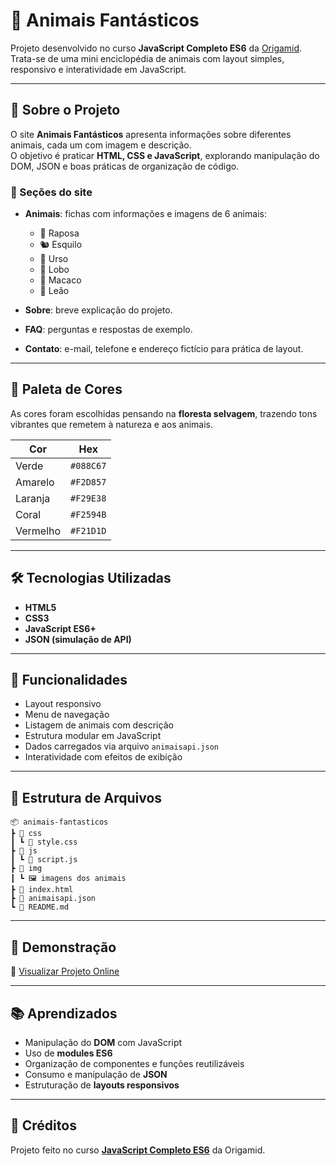 # 🐾 Animais Fantásticos

Projeto desenvolvido no curso **JavaScript Completo ES6** da [Origamid](https://www.origamid.com/).  
Trata-se de uma mini enciclopédia de animais com layout simples, responsivo e interatividade em JavaScript.

---

## 📖 Sobre o Projeto

O site **Animais Fantásticos** apresenta informações sobre diferentes animais, cada um com imagem e descrição.  
O objetivo é praticar **HTML, CSS e JavaScript**, explorando manipulação do DOM, JSON e boas práticas de organização de código.

### 🔎 Seções do site

- **Animais**: fichas com informações e imagens de 6 animais:

  - 🦊 Raposa
  - 🐿️ Esquilo
  - 🐻 Urso
  - 🐺 Lobo
  - 🐒 Macaco
  - 🦁 Leão

- **Sobre**: breve explicação do projeto.
- **FAQ**: perguntas e respostas de exemplo.
- **Contato**: e-mail, telefone e endereço fictício para prática de layout.

---

## 🎨 Paleta de Cores

As cores foram escolhidas pensando na **floresta selvagem**, trazendo tons vibrantes que remetem à natureza e aos animais.

| Cor      | Hex       |
| -------- | --------- |
| Verde    | `#088C67` |
| Amarelo  | `#F2D857` |
| Laranja  | `#F29E38` |
| Coral    | `#F2594B` |
| Vermelho | `#F21D1D` |

---

## 🛠️ Tecnologias Utilizadas

- **HTML5**
- **CSS3**
- **JavaScript ES6+**
- **JSON (simulação de API)**

---

## 🚀 Funcionalidades

- Layout responsivo
- Menu de navegação
- Listagem de animais com descrição
- Estrutura modular em JavaScript
- Dados carregados via arquivo `animaisapi.json`
- Interatividade com efeitos de exibição

---

## 📂 Estrutura de Arquivos

```
📦 animais-fantasticos
┣ 📂 css
┃ ┗ 📜 style.css
┣ 📂 js
┃ ┗ 📜 script.js
┣ 📂 img
┃ ┗ 🖼️ imagens dos animais
┣ 📜 index.html
┣ 📜 animaisapi.json
┗ 📜 README.md
```

---

## 📸 Demonstração

🔗 [Visualizar Projeto Online](https://www.origamid.com/projetos/animais-fantasticos/)

---

## 📚 Aprendizados

- Manipulação do **DOM** com JavaScript
- Uso de **modules ES6**
- Organização de componentes e funções reutilizáveis
- Consumo e manipulação de **JSON**
- Estruturação de **layouts responsivos**

---

## 📌 Créditos

Projeto feito no curso **[JavaScript Completo ES6](https://www.origamid.com/curso/javascript-completo-es6/)** da Origamid.

